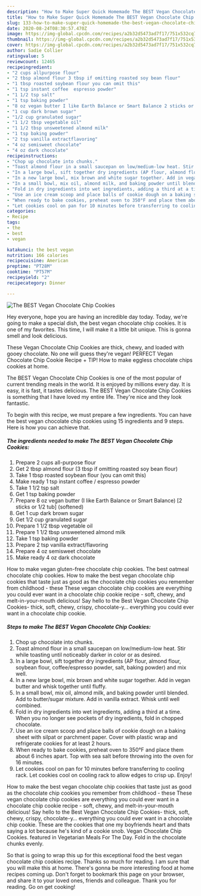 ```yaml
---
description: "How to Make Super Quick Homemade The BEST Vegan Chocolate Chip Cookies"
title: "How to Make Super Quick Homemade The BEST Vegan Chocolate Chip Cookies"
slug: 133-how-to-make-super-quick-homemade-the-best-vegan-chocolate-chip-cookies
date: 2020-08-24T08:30:57.470Z
image: https://img-global.cpcdn.com/recipes/a2b32d5473ad7f17/751x532cq70/the-best-vegan-chocolate-chip-cookies-recipe-main-photo.jpg
thumbnail: https://img-global.cpcdn.com/recipes/a2b32d5473ad7f17/751x532cq70/the-best-vegan-chocolate-chip-cookies-recipe-main-photo.jpg
cover: https://img-global.cpcdn.com/recipes/a2b32d5473ad7f17/751x532cq70/the-best-vegan-chocolate-chip-cookies-recipe-main-photo.jpg
author: Sadie Collier
ratingvalue: 5
reviewcount: 12465
recipeingredient:
- "2 cups allpurpose flour"
- "2 tbsp almond flour 3 tbsp if omitting roasted soy bean flour"
- "1 tbsp roasted soybean flour you can omit this"
- "1 tsp instant coffee  espresso powder"
- "1 1/2 tsp salt"
- "1 tsp baking powder"
- "8 oz vegan butter I like Earth Balance or Smart Balance 2 sticks or 12 tub softened"
- "1 cup dark brown sugar"
- "1/2 cup granulated sugar"
- "1 1/2 tbsp vegetable oil"
- "1 1/2 tbsp unsweetened almond milk"
- "1 tsp baking powder"
- "2 tsp vanilla extractflavoring"
- "4 oz semisweet chocolate"
- "4 oz dark chocolate"
recipeinstructions:
- "Chop up chocolate into chunks."
- "Toast almond flour in a small saucepan on low/medium-low heat. Stir while toasting until noticeably darker in color or as desired."
- "In a large bowl, sift together dry ingredients (AP flour, almond flour, soybean flour, coffee/espresso powder, salt, baking powder) and mix well."
- "In a new large bowl, mix brown and white sugar together. Add in vegan butter and whisk together until fluffy."
- "In a small bowl, mix oil, almond milk, and baking powder until blended. Add to butter/sugar mixture. Add in vanilla extract. Whisk until well combined."
- "Fold in dry ingredients into wet ingredients, adding a third at a time. When you no longer see pockets of dry ingredients, fold in chopped chocolate."
- "Use an ice cream scoop and place balls of cookie dough on a baking sheet with silpat or parchment paper. Cover with plastic wrap and refrigerate cookies for at least 2 hours."
- "When ready to bake cookies, preheat oven to 350°F and place them about 6 inches apart. Top with sea salt before throwing into the oven for 16 minutes."
- "Let cookies cool on pan for 10 minutes before transferring to cooling rack. Let cookies cool on cooling rack to allow edges to crisp up. Enjoy!"
categories:
- Recipe
tags:
- the
- best
- vegan

katakunci: the best vegan 
nutrition: 166 calories
recipecuisine: American
preptime: "PT28M"
cooktime: "PT57M"
recipeyield: "2"
recipecategory: Dinner

---
```



![The BEST Vegan Chocolate Chip Cookies](https://img-global.cpcdn.com/recipes/a2b32d5473ad7f17/751x532cq70/the-best-vegan-chocolate-chip-cookies-recipe-main-photo.jpg)

Hey everyone, hope you are having an incredible day today. Today, we're going to make a special dish, the best vegan chocolate chip cookies. It is one of my favorites. This time, I will make it a little bit unique. This is gonna smell and look delicious.

These Vegan Chocolate Chip Cookies are thick, chewy, and loaded with gooey chocolate. No one will guess they&#39;re vegan! PERFECT Vegan Chocolate Chip Cookie Recipe + TIP! How to make eggless chocolate chips cookies at home.

The BEST Vegan Chocolate Chip Cookies is one of the most popular of current trending meals in the world. It is enjoyed by millions every day. It is easy, it is fast, it tastes delicious. The BEST Vegan Chocolate Chip Cookies is something that I have loved my entire life. They're nice and they look fantastic.


To begin with this recipe, we must prepare a few ingredients. You can have the best vegan chocolate chip cookies using 15 ingredients and 9 steps. Here is how you can achieve that.

<!--inarticleads1-->

##### The ingredients needed to make The BEST Vegan Chocolate Chip Cookies:

1. Prepare 2 cups all-purpose flour
1. Get 2 tbsp almond flour (3 tbsp if omitting roasted soy bean flour)
1. Take 1 tbsp roasted soybean flour (you can omit this)
1. Make ready 1 tsp instant coffee / espresso powder
1. Take 1 1/2 tsp salt
1. Get 1 tsp baking powder
1. Prepare 8 oz vegan butter (I like Earth Balance or Smart Balance) [2 sticks or 1/2 tub] (softened)
1. Get 1 cup dark brown sugar
1. Get 1/2 cup granulated sugar
1. Prepare 1 1/2 tbsp vegetable oil
1. Prepare 1 1/2 tbsp unsweetened almond milk
1. Take 1 tsp baking powder
1. Prepare 2 tsp vanilla extract/flavoring
1. Prepare 4 oz semisweet chocolate
1. Make ready 4 oz dark chocolate


How to make vegan gluten-free chocolate chip cookies. The best oatmeal chocolate chip cookies. How to make the best vegan chocolate chip cookies that taste just as good as the chocolate chip cookies you remember from childhood - these These vegan chocolate chip cookies are everything you could ever want in a chocolate chip cookie recipe - soft, chewy, and melt-in-your-mouth delicious! Say hello to the Best Vegan Chocolate Chip Cookies- thick, soft, chewy, crispy, chocolate-y… everything you could ever want in a chocolate chip cookie. 

<!--inarticleads2-->

##### Steps to make The BEST Vegan Chocolate Chip Cookies:

1. Chop up chocolate into chunks.
1. Toast almond flour in a small saucepan on low/medium-low heat. Stir while toasting until noticeably darker in color or as desired.
1. In a large bowl, sift together dry ingredients (AP flour, almond flour, soybean flour, coffee/espresso powder, salt, baking powder) and mix well.
1. In a new large bowl, mix brown and white sugar together. Add in vegan butter and whisk together until fluffy.
1. In a small bowl, mix oil, almond milk, and baking powder until blended. Add to butter/sugar mixture. Add in vanilla extract. Whisk until well combined.
1. Fold in dry ingredients into wet ingredients, adding a third at a time. When you no longer see pockets of dry ingredients, fold in chopped chocolate.
1. Use an ice cream scoop and place balls of cookie dough on a baking sheet with silpat or parchment paper. Cover with plastic wrap and refrigerate cookies for at least 2 hours.
1. When ready to bake cookies, preheat oven to 350°F and place them about 6 inches apart. Top with sea salt before throwing into the oven for 16 minutes.
1. Let cookies cool on pan for 10 minutes before transferring to cooling rack. Let cookies cool on cooling rack to allow edges to crisp up. Enjoy!


How to make the best vegan chocolate chip cookies that taste just as good as the chocolate chip cookies you remember from childhood - these These vegan chocolate chip cookies are everything you could ever want in a chocolate chip cookie recipe - soft, chewy, and melt-in-your-mouth delicious! Say hello to the Best Vegan Chocolate Chip Cookies- thick, soft, chewy, crispy, chocolate-y… everything you could ever want in a chocolate chip cookie. These are the cookies that one my boyfriends heart and thats saying a lot because he&#39;s kind of a cookie snob. Vegan Chocolate Chip Cookies. featured in Vegetarian Meals For The Day. Fold in the chocolate chunks evenly. 

So that is going to wrap this up for this exceptional food the best vegan chocolate chip cookies recipe. Thanks so much for reading. I am sure that you will make this at home. There's gonna be more interesting food at home recipes coming up. Don't forget to bookmark this page on your browser, and share it to your loved ones, friends and colleague. Thank you for reading. Go on get cooking!
